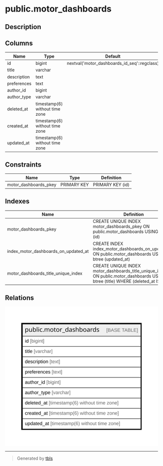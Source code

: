 # public.motor_dashboards

## Description

## Columns

| Name | Type | Default | Nullable | Children | Parents | Comment |
| ---- | ---- | ------- | -------- | -------- | ------- | ------- |
| id | bigint | nextval('motor_dashboards_id_seq'::regclass) | false |  |  |  |
| title | varchar |  | false |  |  |  |
| description | text |  | true |  |  |  |
| preferences | text |  | false |  |  |  |
| author_id | bigint |  | true |  |  |  |
| author_type | varchar |  | true |  |  |  |
| deleted_at | timestamp(6) without time zone |  | true |  |  |  |
| created_at | timestamp(6) without time zone |  | false |  |  |  |
| updated_at | timestamp(6) without time zone |  | false |  |  |  |

## Constraints

| Name | Type | Definition |
| ---- | ---- | ---------- |
| motor_dashboards_pkey | PRIMARY KEY | PRIMARY KEY (id) |

## Indexes

| Name | Definition |
| ---- | ---------- |
| motor_dashboards_pkey | CREATE UNIQUE INDEX motor_dashboards_pkey ON public.motor_dashboards USING btree (id) |
| index_motor_dashboards_on_updated_at | CREATE INDEX index_motor_dashboards_on_updated_at ON public.motor_dashboards USING btree (updated_at) |
| motor_dashboards_title_unique_index | CREATE UNIQUE INDEX motor_dashboards_title_unique_index ON public.motor_dashboards USING btree (title) WHERE (deleted_at IS NULL) |

## Relations

![er](public.motor_dashboards.svg)

---

> Generated by [tbls](https://github.com/k1LoW/tbls)

